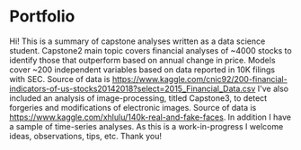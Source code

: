 # Portfolio
Hi! This is a summary of capstone analyses written as a data science student. Capstone2 main topic covers financial analyses of ~4000 stocks to identify those that outperform based on annual change in price. Models cover ~200 independent variables based on data reported in 10K filings with SEC. Source of data is https://www.kaggle.com/cnic92/200-financial-indicators-of-us-stocks20142018?select=2015_Financial_Data.csv I've also included an analysis of image-processing, titled Capstone3, to detect forgeries and modifications of electronic images. Source of data is https://www.kaggle.com/xhlulu/140k-real-and-fake-faces. In addition I have a sample of time-series analyses.
 As this is a work-in-progress I welcome ideas, observations, tips, etc. Thank you!
